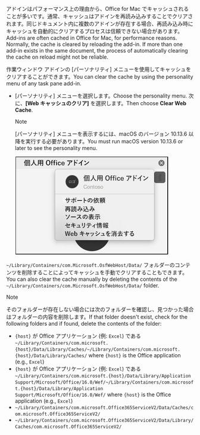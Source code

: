 <span data-ttu-id="cead2-p101">アドインはパフォーマンス上の理由から、Office for Mac でキャッシュされることが多いです。通常、キャッシュはアドインを再読み込みすることでクリアされます。同じドキュメント内に複数のアドインが存在する場合、再読み込み時にキャッシュを自動的にクリアするプロセスは信頼できない場合があります。</span><span class="sxs-lookup"><span data-stu-id="cead2-p101">Add-ins are often cached in Office for Mac, for performance reasons. Normally, the cache is cleared by reloading the add-in. If more than one add-in exists in the same document, the process of automatically clearing the cache on reload might not be reliable.</span></span>

<span data-ttu-id="cead2-104">作業ウィンドウ アドインの [パーソナリティ] メニューを使用してキャッシュをクリアすることができます。</span><span class="sxs-lookup"><span data-stu-id="cead2-104">You can clear the cache by using the personality menu of any task pane add-in.</span></span>
- <span data-ttu-id="cead2-105">[パーソナリティ] メニューを選択します。</span><span class="sxs-lookup"><span data-stu-id="cead2-105">Choose the personality menu.</span></span> <span data-ttu-id="cead2-106">次に、**[Web キャッシュのクリア]** を選択します。</span><span class="sxs-lookup"><span data-stu-id="cead2-106">Then choose **Clear Web Cache**.</span></span>
    > [!NOTE]
    > <span data-ttu-id="cead2-107">[パーソナリティ] メニューを表示するには、macOS のバージョン 10.13.6 以降を実行する必要があります。</span><span class="sxs-lookup"><span data-stu-id="cead2-107">You must run macOS version 10.13.6 or later to see the personality menu.</span></span>

    ![[パーソナリティ] メニューの [Web キャッシュのクリア] オプションのスクリーン ショット。](../images/mac-clear-cache-menu.png)

<span data-ttu-id="cead2-109">`~/Library/Containers/com.Microsoft.OsfWebHost/Data/` フォルダーのコンテンツを削除することによってキャッシュを手動でクリアすることもできます。</span><span class="sxs-lookup"><span data-stu-id="cead2-109">You can also clear the cache manually by deleting the contents of the `~/Library/Containers/com.Microsoft.OsfWebHost/Data/` folder.</span></span>

> [!NOTE]
> <span data-ttu-id="cead2-110">そのフォルダーが存在しない場合には次のフォルダーを確認し、見つかった場合はフォルダーの内容を削除します。</span><span class="sxs-lookup"><span data-stu-id="cead2-110">If that folder doesn't exist, check for the following folders and if found, delete the contents of the folder:</span></span>
>    - <span data-ttu-id="cead2-111">`{host}` が Office アプリケーション (例: `Excel`) である `~/Library/Containers/com.microsoft.{host}/Data/Library/Caches/`</span><span class="sxs-lookup"><span data-stu-id="cead2-111">`~/Library/Containers/com.microsoft.{host}/Data/Library/Caches/` where `{host}` is the Office application (e.g., `Excel`)</span></span>
>    - <span data-ttu-id="cead2-112">`{host}` が Office アプリケーション (例: `Excel`) である `~/Library/Containers/com.microsoft.{host}/Data/Library/Application Support/Microsoft/Office/16.0/Wef/`</span><span class="sxs-lookup"><span data-stu-id="cead2-112">`~/Library/Containers/com.microsoft.{host}/Data/Library/Application Support/Microsoft/Office/16.0/Wef/` where `{host}` is the Office application (e.g., `Excel`)</span></span>
>    - `~/Library/Containers/com.microsoft.Office365ServiceV2/Data/Caches/com.microsoft.Office365ServiceV2/`
>    - `~/Library/Containers/com.microsoft.Office365ServiceV2/Data/Library/Caches/com.microsoft.Office365ServiceV2/`
